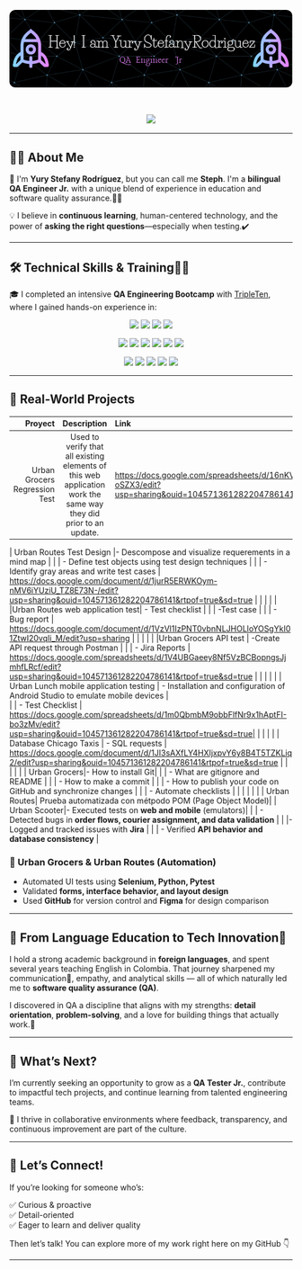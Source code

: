 <p align="center">
  <img src="https://github.com/StephR77/StephR77/raw/main/github-header-image.png" alt="Banner" />
</p>

<br/>
<p align="center">
	<a href="https://github.com/Bouaskaoun">
		<img src="https://readme-typing-svg.herokuapp.com?lines=Educator;Now+QA+Engineer;Enthusiastic;Always%20learning%20new%20things&center=true&width=380&height=45">
	</a>
</p>

---

## 👩‍💻 About Me


👋 I'm **Yury Stefany Rodríguez**, but you can call me **Steph**. I'm a **bilingual QA Engineer Jr.** with a unique blend of experience in education and software quality assurance.👩‍🔬

💡 I believe in **continuous learning**, human-centered technology, and the power of **asking the right questions**—especially when testing.✔️

---

## 🛠️ Technical Skills & Training🏃‍♀️


🎓 I completed an intensive **QA Engineering Bootcamp** with [TripleTen](https://tripleten.com), where I gained hands-on experience in:

<p align="center">
<img src="https://img.shields.io/badge/Manual%20Testing-31A8FF?logo=Manual_Testing&logoColor=fff&style=for-the-badge"/>
<img src="https://img.shields.io/badge/Automated%20Testing-FF9A00?logo=automated_testing&logoColor=fff&style=for-the-badge"/>
<img src="https://img.shields.io/badge/Test%20Case%20Design-99F?logo=testcasedesign&logoColor=fff&style=for-the-badge"/>
<img src="https://img.shields.io/badge/Bug%20Reporting-FF61F6?logo=bugreporting&logoColor=fff&style=for-the-badge"/>
</p>

<p align="center">
<img src="https://img.shields.io/badge/Python-14354C?style=for-the-badge&logo=python&logoColor=white" />  
<img src="https://img.shields.io/badge/Selenium-1769FF?logo=selenium&logoColor=fff&style=for-the-badge"/>
<img src="https://img.shields.io/badge/Postman-FF6C37?style=for-the-badge&logo=postman&logoColor=white">
<img src="https://img.shields.io/badge/Figma-F24E1E?style=for-the-badge&logo=figma&logoColor=white" />
<img src="https://img.shields.io/badge/GitHub-100000?style=for-the-badge&logo=github&logoColor=white" />
<img src="https://img.shields.io/badge/Jira-0052CC?style=for-the-badge&logo=Jira&logoColor=white" /> 
</p>  

<p align="center">
<img src="https://img.shields.io/badge/Agile_Method-%231B72BE.svg?style=for-the-badge&logo=agile-method&logoColor=white" />
<img src="https://img.shields.io/badge/Scrum%20Method-A5915F?style=for-the-badge&logo=Scrum%20Method&logoColor=white" /> 
<img src="https://img.shields.io/badge/API_Testing-%2300C4CC.svg?&style=for-the-badge&logo=APITesting&logoColor=white" /> 
<img src="https://img.shields.io/badge/Test_Case_Design-EA4C89?style=for-the-badge&logo=TestCaseDesign&logoColor=white" />
<img src="https://img.shields.io/badge/Bug_Report-FFB387?style=for-the-badge&logo=BugReport&logoColor=black" />
</p> 

---

## 📂 Real-World Projects

| Proyect  |   Description |   Link  |
|---:   | :---:    |:---     |
|  Urban Grocers Regression Test | Used to verify that all existing elements of this web application work the same way they did prior to an update.   | https://docs.google.com/spreadsheets/d/16nKVygLftrPljeUYzNd9T8PXZo-oSZX3/edit?usp=sharing&ouid=104571361282204786141&rtpof=true&sd=true |

| Urban Routes Test Design |- Descompose and visualize requerements in a mind map | 
|             | - Define test objects using test design techniques   |
|             |  - Identify gray areas and write test cases | https://docs.google.com/document/d/1jurR5ERWKOym-nMV6iYUziU_TZ8E73N-/edit?usp=sharing&ouid=104571361282204786141&rtpof=true&sd=true    |
|              |                   |                      |
|Urban Routes web application test| - Test checklist  |
|                                  | -Test case |
|                                  | - Bug report |  https://docs.google.com/document/d/1VzVl1IzPNT0vbnNLJHOLloYOSgYkI01ZtwI20vqIi_M/edit?usp=sharing   |
|                        |                            |                      |
|Urban Grocers API test      | -Create API request through Postman   |
|                    | - Jira Reports                        | https://docs.google.com/spreadsheets/d/1V4UBGaeey8Nf5VzBCBopngsJjmhfLRcf/edit?usp=sharing&ouid=104571361282204786141&rtpof=true&sd=true |
|                      |                          |                           |
| Urban Lunch mobile application testing | - Installation and configuration of Android Studio to emulate mobile devices  |            
|                                        | - Test Checklist      | https://docs.google.com/spreadsheets/d/1m0QbmbM9obbFlfNr9x1hAptFI-bo3zMv/edit?usp=sharing&ouid=104571361282204786141&rtpof=true&sd=true| 
|                                 |                      |                          |
| Database Chicago Taxis  |  - SQL requests         | https://docs.google.com/document/d/1JI3sAXfLY4HXIjxpvY6y8B4T5TZKLiq2/edit?usp=sharing&ouid=104571361282204786141&rtpof=true&sd=true   |
|                           |                       |                           |
| Urban Grocers|- How to install Git| 
|              |  - What are gitignore and README  |
|              | - How to make a commit |
|              | - How to publish your code on GitHub and synchronize changes  |
|              | - Automate checklists |         |
|               |                      |                          |
| Urban Routes| Prueba automatizada con métpodo POM (Page Object Model)|
| Urban Scooter|- Executed tests on **web and mobile** (emulators)|
|                | - Detected bugs in **order flows, courier assignment, and data validation** |
|                 |- Logged and tracked issues with **Jira** |
|                 | - Verified **API behavior and database consistency**         |


### 🤖 Urban Grocers & Urban Routes (Automation)
- Automated UI tests using **Selenium, Python, Pytest**
- Validated **forms, interface behavior, and layout design**
- Used **GitHub** for version control and **Figma** for design comparison

---

## 🚀 From Language Education to Tech Innovation🤖


I hold a strong academic background in **foreign languages**, and spent several years teaching English in Colombia. That journey sharpened my communication📣, empathy, and analytical skills — all of which naturally led me to **software quality assurance (QA)**.

I discovered in QA a discipline that aligns with my strengths: **detail orientation**, **problem-solving**, and a love for building things that actually work.💓

---

## 🌱 What’s Next?

I’m currently seeking an opportunity to grow as a **QA Tester Jr.**, contribute to impactful tech projects, and continue learning from talented engineering teams.

💬 I thrive in collaborative environments where feedback, transparency, and continuous improvement are part of the culture.

---

## 💬 Let’s Connect!

If you’re looking for someone who’s:

✅ Curious & proactive  
✅ Detail-oriented  
✅ Eager to learn and deliver quality  

Then let’s talk! You can explore more of my work right here on my GitHub 👇  

---
